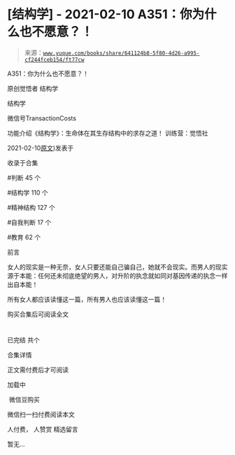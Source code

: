 # [结构学] - 2021-02-10 A351：你为什么也不愿意？！

> 来源：[`www.yuque.com/books/share/641124b8-5f80-4d26-a995-cf244fceb154/ft77cw`](https://www.yuque.com/books/share/641124b8-5f80-4d26-a995-cf244fceb154/ft77cw)



A351：你为什么也不愿意？！ 

原创觉悟者 结构学 

结构学 

微信号TransactionCosts 

功能介绍《结构学》：生命体在其生存结构中的求存之道！ 训练营：觉悟社 

2021-02-10[原文](https://mp.weixin.qq.com/s?__biz=MzIzMDYwOTM0Mg==&mid=2247485242&idx=1&sn=f4a01a5936322120b0b158f225bc78de&chksm=e8b19febdfc616fd2eb1558a3b7c748ecc497a3af00aec5b5c5ca8042cc52eb7d0af7befa399#rd))发表于 

收录于合集 

#判断 45 个 

#结构学 110 个 

#精神结构 127 个 

#自我判断 17 个 

#教育 62 个 

前言 

女人的现实是一种无奈，女人只要还能自己骗自己，她就不会现实。而男人的现实源于本能：任何还未彻底绝望的男人，对升阶的执念就如同对基因传递的执念一样出自本能！ 

所有女人都应该读懂这一篇，所有男人也应该读懂这一篇！ 

购买合集后可阅读全文 

# 

已完结 共个 

合集详情 

正文需付费后才可阅读 

加载中 

 微信豆购买 

微信扫一扫付费阅读本文 

人付费， 人赞赏 <ne-h3 id="cjom9" data-lake-id="cjom9"><ne-heading-ext><ne-heading-anchor></ne-heading-anchor><ne-heading-fold></ne-heading-fold></ne-heading-ext><ne-heading-content>精选留言</ne-heading-content></ne-h3> 

暂无...